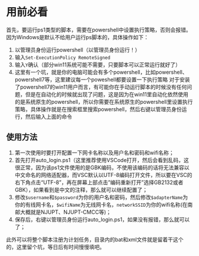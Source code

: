 # 用前必看

首先，要运行ps1类型的脚本，需要在powershell中设置执行策略，否则会报错。因为Windows是默认不给用户运行ps脚本的，具体操作如下：

1. 以管理员身份运行powershell（以管理员身份运行！）
2. 输入`Set-ExecutionPolicy RemoteSigned`
3. 输入`Y`确认（部分win11系统可能不需要，只要脚本可以正常运行就好了）
4. 这里有一个坑，就是你的电脑可能会有多个powershell，比如powershell、powershell7等，这里建议每一个poweshell都要设置一下执行策略
   对于安装了powershell7的win11用户而言，有可能你在手动运行脚本的时候没有任何问题，但是在自动化的时候就出现了问题，这是因为在win11里自动化依然使用的是系统原生的powershell，所以你需要在系统原生的powershell里设置执行策略，具体操作就是在搜索框里搜索powershell，然后右键以管理员身份运行，然后输入上面的命令

## 使用方法

1. 第一次使用时要打开配置一下网卡名称以及用户名和密码和wifi名称；
2. 首先打开auto_login.ps1（这里推荐使用VSCode打开，然后会看到乱码，这很正常，因为该ps1文件使用的是GBK编码，不使用该编码的话将无法兼容以中文命名的网络适配器，而VSC默认以UTF-8编码打开文件，所以要在VSC的右下角点击“UTF-8”，再在屏幕上部点击”编码重新打开”选择GB2132或者GBK），如果看到是中文的注释，那么就可以继续配置了；
3. 修改`$username`和`$password`为你的用户名和密码，然后修改`$adapterName`为你的有线网卡名，`$wifiName`为无线网卡名，`networkSSID`为你的wifi名称(在南邮大概就是NJUPT、NJUPT-CMCC等)；
4. 保存后，右键以管理员身份运行auto_login.ps1，如果没有报错，那么就可以了；

此外可以将整个脚本注册为计划任务，目录内的bat和xml文件就是留着干这个的，这里留个坑，等日后有时间慢慢填吧。

